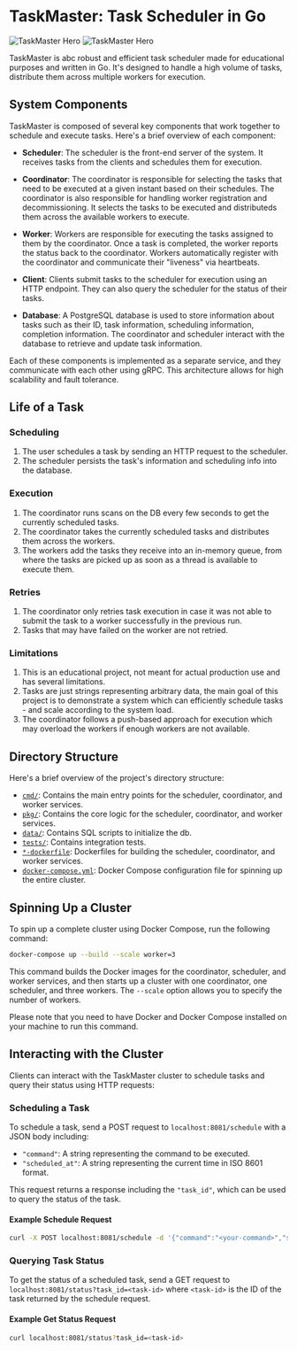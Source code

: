 # TaskMaster: Task Scheduler in Go

![TaskMaster Hero](assets/lightmode.png#gh-light-mode-only)
![TaskMaster Hero](assets/darkmode.png#gh-dark-mode-only)

TaskMaster is abc robust and efficient task scheduler made for educational purposes and written in Go. It's designed to
handle a high volume of tasks, distribute them across multiple workers for execution.

## System Components

TaskMaster is composed of several key components that work together to schedule and execute tasks. Here's a brief
overview of each component:

- **Scheduler**: The scheduler is the front-end server of the system. It receives tasks from the clients and schedules
  them for execution.

- **Coordinator**: The coordinator is responsible for selecting the tasks that need to be executed at a given instant
  based on their schedules. The coordinator is also responsible for handling worker registration and decommissioning. It
  selects the tasks to be executed and distributeds them across the available workers to execute.

- **Worker**: Workers are responsible for executing the tasks assigned to them by the coordinator. Once a task is
  completed, the worker reports the status back to the coordinator. Workers automatically register with the coordinator
  and communicate their "liveness" via heartbeats.

- **Client**: Clients submit tasks to the scheduler for execution using an HTTP endpoint. They can also query the
  scheduler for the status of their tasks.

- **Database**: A PostgreSQL database is used to store information about tasks such as their ID, task information,
  scheduling information, completion information. The coordinator and scheduler interact with the database to retrieve
  and update task information.

Each of these components is implemented as a separate service, and they communicate with each other using gRPC. This
architecture allows for high scalability and fault tolerance.

## Life of a Task

### Scheduling

1. The user schedules a task by sending an HTTP request to the scheduler.
2. The scheduler persists the task's information and scheduling info into the database.

### Execution

1. The coordinator runs scans on the DB every few seconds to get the currently scheduled tasks.
2. The coordinator takes the currently scheduled tasks and distributes them across the workers.
3. The workers add the tasks they receive into an in-memory queue, from where the tasks are picked up as soon as a
   thread is available to execute them.

### Retries

1. The coordinator only retries task execution in case it was not able to submit the task to a worker successfully in
   the previous run.
2. Tasks that may have failed on the worker are not retried.

### Limitations

1. This is an educational project, not meant for actual production use and has several limitations.
2. Tasks are just strings representing arbitrary data, the main goal of this project is to demonstrate a system which
   can efficiently schedule tasks - and scale according to the system load.
3. The coordinator follows a push-based approach for execution which may overload the workers if enough workers are not
   available.

## Directory Structure

Here's a brief overview of the project's directory structure:

- [`cmd/`](./cmd/): Contains the main entry points for the scheduler, coordinator, and worker services.
- [`pkg/`](./pkg/): Contains the core logic for the scheduler, coordinator, and worker services.
- [`data/`](./data/): Contains SQL scripts to initialize the db.
- [`tests/`](./tests/): Contains integration tests.
- [`*-dockerfile`](./docker-compose.yml): Dockerfiles for building the scheduler, coordinator, and worker services.
- [`docker-compose.yml`](./docker-compose.yml): Docker Compose configuration file for spinning up the entire cluster.

## Spinning Up a Cluster

To spin up a complete cluster using Docker Compose, run the following command:

```sh
docker-compose up --build --scale worker=3
```

This command builds the Docker images for the coordinator, scheduler, and worker services, and then starts up a cluster
with one coordinator, one scheduler, and three workers. The `--scale` option allows you to specify the number of
workers.

Please note that you need to have Docker and Docker Compose installed on your machine to run this command.

## Interacting with the Cluster

Clients can interact with the TaskMaster cluster to schedule tasks and query their status using HTTP requests:

### Scheduling a Task

To schedule a task, send a POST request to `localhost:8081/schedule` with a JSON body including:

- `"command"`: A string representing the command to be executed.
- `"scheduled_at"`: A string representing the current time in ISO 8601 format.

This request returns a response including the `"task_id"`, which can be used to query the status of the task.

#### Example Schedule Request

```sh
curl -X POST localhost:8081/schedule -d '{"command":"<your-command>","scheduled_at":"2023-12-25T22:34:00+05:30"}'
```

### Querying Task Status

To get the status of a scheduled task, send a GET request to `localhost:8081/status?task_id=<task-id>` where `<task-id>`
is the ID of the task returned by the schedule request.

#### Example Get Status Request

```sh
curl localhost:8081/status?task_id=<task-id>
```

